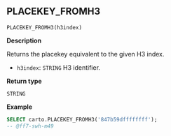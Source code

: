 ## PLACEKEY_FROMH3

```sql:signature
PLACEKEY_FROMH3(h3index)
```

**Description**

Returns the placekey equivalent to the given H3 index.

* `h3index`: `STRING` H3 identifier.

**Return type**

`STRING`

**Example**

```sql
SELECT carto.PLACEKEY_FROMH3('847b59dffffffff');
-- @ff7-swh-m49
```
